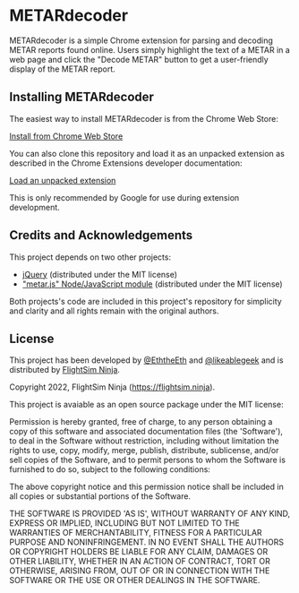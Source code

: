 # METARdecoder

METARdecoder is a simple Chrome extension for parsing and decoding METAR reports found online. Users simply highlight the text of a METAR in a web page and click the "Decode METAR" button to get a user-friendly display of the METAR report.

## Installing METARdecoder

The easiest way to install METARdecoder is from the Chrome Web Store:

[Install from Chrome Web Store](https://chrome.google.com/webstore/detail/metar-decoder/bbjmdeidjfgbeflcdompdiglpmdpbhhm)

You can also clone this repository and load it as an unpacked extension as described in the Chrome Extensions developer documentation:

[Load an unpacked extension](https://developer.chrome.com/docs/extensions/mv3/getstarted/#unpacked)

This is only recommended by Google for use during extension development.

## Credits and Acknowledgements

This project depends on two other projects:

* [jQuery](https://jquery.com/) (distributed under the MIT license)
* ["metar.js" Node/JavaScript module](https://github.com/skydivejkl/metar.js) (distributed under the MIT license)

Both projects's code are included in this project's repository for simplicity and clarity and all rights remain with the original authors.

## License

This project has been developed by [@EththeEth](https://github.com/EththeEth) and [@likeablegeek](https://likeablegeek.com) and is distributed by [FlightSim Ninja](https://flightsim.ninja).

Copyright 2022, FlightSim Ninja (https://flightsim.ninja).

This project is avaiable as an open source package under the MIT license:

Permission is hereby granted, free of charge, to any person obtaining
a copy of this software and associated documentation files (the
'Software'), to deal in the Software without restriction, including
without limitation the rights to use, copy, modify, merge, publish,
distribute, sublicense, and/or sell copies of the Software, and to
permit persons to whom the Software is furnished to do so, subject to
the following conditions:

The above copyright notice and this permission notice shall be
included in all copies or substantial portions of the Software.

THE SOFTWARE IS PROVIDED 'AS IS', WITHOUT WARRANTY OF ANY KIND,
EXPRESS OR IMPLIED, INCLUDING BUT NOT LIMITED TO THE WARRANTIES OF
MERCHANTABILITY, FITNESS FOR A PARTICULAR PURPOSE AND NONINFRINGEMENT.
IN NO EVENT SHALL THE AUTHORS OR COPYRIGHT HOLDERS BE LIABLE FOR ANY
CLAIM, DAMAGES OR OTHER LIABILITY, WHETHER IN AN ACTION OF CONTRACT,
TORT OR OTHERWISE, ARISING FROM, OUT OF OR IN CONNECTION WITH THE
SOFTWARE OR THE USE OR OTHER DEALINGS IN THE SOFTWARE.

